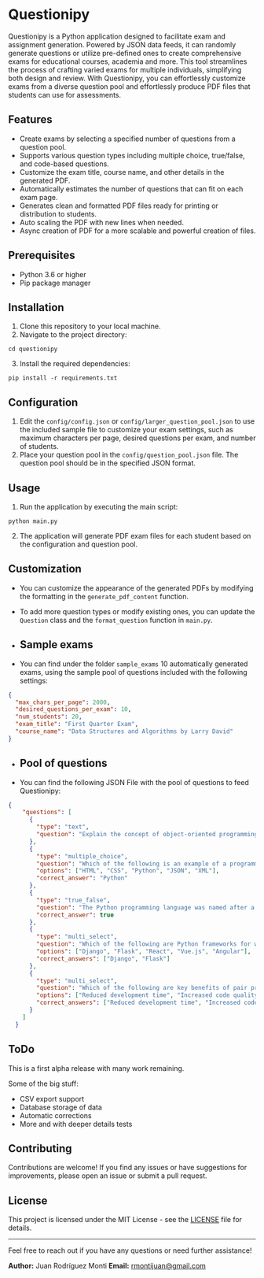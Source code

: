 # Questionipy
Questionipy is a Python application designed to facilitate exam and assignment generation. Powered by JSON data feeds, it can randomly generate questions or utilize pre-defined ones to create comprehensive exams for educational courses, academia and more. This tool streamlines the process of crafting varied exams for multiple individuals, simplifying both design and review. With Questionipy, you can effortlessly customize exams from a diverse question pool and effortlessly produce PDF files that students can use for assessments.

## Features

- Create exams by selecting a specified number of questions from a question pool.
- Supports various question types including multiple choice, true/false, and code-based questions.
- Customize the exam title, course name, and other details in the generated PDF.
- Automatically estimates the number of questions that can fit on each exam page.
- Generates clean and formatted PDF files ready for printing or distribution to students.
- Auto scaling the PDF with new lines when needed.
- Async creation of PDF for a more scalable and powerful creation of files.

## Prerequisites

- Python 3.6 or higher
- Pip package manager

## Installation

1. Clone this repository to your local machine.
2. Navigate to the project directory:
```
cd questionipy
```
3. Install the required dependencies:
```
pip install -r requirements.txt
```

## Configuration

1. Edit the `config/config.json` or `config/larger_question_pool.json` to use the included sample file to customize your exam settings, such as maximum characters per page, desired questions per exam, and number of students.
2. Place your question pool in the `config/question_pool.json` file. The question pool should be in the specified JSON format.

## Usage

1. Run the application by executing the main script:

```
python main.py
```
2. The application will generate PDF exam files for each student based on the configuration and question pool.

## Customization

- You can customize the appearance of the generated PDFs by modifying the formatting in the `generate_pdf_content` function.
- To add more question types or modify existing ones, you can update the `Question` class and the `format_question` function in `main.py`.

- ## Sample exams

- You can find under the folder `sample_exams` 10 automatically generated exams, using the sample pool of questions included with the following settings:

```json
{
  "max_chars_per_page": 2000,
  "desired_questions_per_exam": 10,
  "num_students": 20,
  "exam_title": "First Quarter Exam",
  "course_name": "Data Structures and Algorithms by Larry David"
}
```

- ## Pool of questions

- You can find the following JSON File with the pool of questions to feed Questionipy:

```json
{
    "questions": [
      {
        "type": "text",
        "question": "Explain the concept of object-oriented programming."
      },
      {
        "type": "multiple_choice",
        "question": "Which of the following is an example of a programming language?",
        "options": ["HTML", "CSS", "Python", "JSON", "XML"],
        "correct_answer": "Python"
      },
      {
        "type": "true_false",
        "question": "The Python programming language was named after a snake.",
        "correct_answer": true
      },
      {
        "type": "multi_select",
        "question": "Which of the following are Python frameworks for web development?",
        "options": ["Django", "Flask", "React", "Vue.js", "Angular"],
        "correct_answers": ["Django", "Flask"]
      },
      {
        "type": "multi_select",
        "question": "Which of the following are key benefits of pair programming?",
        "options": ["Reduced development time", "Increased code quality", "Limited communication", "Enhanced team collaboration", "Higher bug density"],
        "correct_answers": ["Reduced development time", "Increased code quality", "Enhanced team collaboration"]
      }
    ]
  }
```

## ToDo

This is a first alpha release with many work remaining. 

Some of the big stuff:
- CSV export support
- Database storage of data
- Automatic corrections
- More and with deeper details tests

## Contributing

Contributions are welcome! If you find any issues or have suggestions for improvements, please open an issue or submit a pull request.

## License

This project is licensed under the MIT License - see the [LICENSE](LICENSE) file for details.

---

Feel free to reach out if you have any questions or need further assistance!

**Author:** Juan Rodríguez Monti
**Email:** rmontijuan@gmail.com
